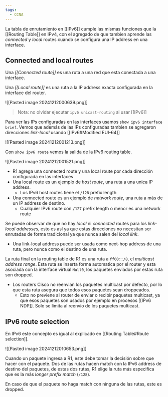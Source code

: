 ```yaml
---
tags:
  - CCNA
---
```

La tabla de enrutamiento en [[IPv6]] cumple las mismas funciones que la [[Routing Table]] en IPv4, con el agregado de que tambien aprende las _connected_ y _local_ routes cuando se configura una IP address en una interface. 

## Connected and local routes 
Una _[[Connected route]]_ es una ruta a una red que esta conectada a una interface. 

Una _[[Local route]]_ es una ruta a la IP address exacta configurada en la interface del router. 

![[Pasted image 20241212000639.png]]

> Nota: no olvidar ejecutar `ipv6 unicast-routing` al usar [[IPv6]]

Para ver las IPs configuradas en las interfaces usamos `show ipv6 interface brief`. Vemos que además de las IPs configuradas tambien se agregaron direcciones _link-local_ usando [[IPv6#Modified EUI-64]]

![[Pasted image 20241212001213.png]]

Con `show ipv6 route` vemos la salida de la IPv6 routing table. 

![[Pasted image 20241212001521.png]]
- R1 agrega una connected route y una local route por cada dirección configurada en las interfaces 
- Una local route es un ejemplo de _host route_, una ruta a una unica IP address. 
	- Los IPv6 host routes tiene el `/128` prefix length
- Una connected route es un ejemplo de _network route_, una ruta a más de un IP address de destino. 
	- Cualquier IPv6 route con `/127` prefix length o menor es una network route 

Se puede observar de que no hay _local_ ni _connected_ routes para los _link-local addresses_, esto es así ya que estas direcciones no necesitan ser enrutadas de forma tradicional ya que nunca salen del _local link_.
- Una link-local address puede ser usada como next-hop address de una ruta, pero nunca como el destino de una ruta. 

La ruta final en la routing table de R1 es una ruta a `ff00::/8`, el _multicast address range_. Esta ruta se inserta forma automatica por el router y esta asociada con la interface virtual `Null0`, los paquetes enviados por estas ruta son dropped.
- Los routers Cisco no reenvian los paquetes multicast por defecto, por lo que esta ruta asegura que todos esos paquetes sean droppeados. 
	- Esto no previene al router de enviar o recibir paquetes multicast, ya que esos paquetes son usados por ejemplo en procesos [[IPv6 NDP]]. Solo se limita al reenvio de los paquetes multicast.


## IPv6 route selection 
En IPv6 este concepto es igual al explicado en [[Routing Table#Route selection]].

![[Pasted image 20241212010653.png]]

Cuando un paquete ingresa a R1, este debe tomar la decisión sobre que hacer con el paquete. Dos de las rutas hacen match con la IPv6 address de destino del paquetes, de estas dos rutas, R1 elige la ruta más especifica que es la más _longer prefix match_ (`/128`). 

En caso de que el paquete no haga match con ninguna de las rutas, este es dropped.

